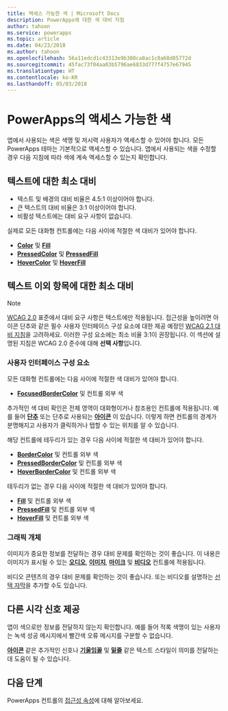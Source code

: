 ```yaml
---
title: 액세스 가능한 색 | Microsoft Docs
description: PowerApps에 대한 색 대비 지침
author: tahoon
ms.service: powerapps
ms.topic: article
ms.date: 04/23/2018
ms.author: tahoon
ms.openlocfilehash: 56a11edcd1c43313e9b380ca8ac1c8a68d85772d
ms.sourcegitcommit: 45fac73f04aa03b5796ae6833d777f4757e67945
ms.translationtype: HT
ms.contentlocale: ko-KR
ms.lasthandoff: 05/03/2018
---
```

# <a name="accessible-colors-in-powerapps"></a>PowerApps의 액세스 가능한 색
앱에서 사용되는 색은 색맹 및 저시력 사용자가 액세스할 수 있어야 합니다. 모든 PowerApps 테마는 기본적으로 액세스할 수 있습니다. 앱에서 사용되는 색을 수정할 경우 다음 지침에 따라 색에 계속 액세스할 수 있는지 확인합니다.

## <a name="minimum-contrast-for-text"></a>텍스트에 대한 최소 대비
* 텍스트 및 배경의 대비 비율은 4.5:1 이상이어야 합니다.
* 큰 텍스트의 대비 비율은 3:1 이상이어야 합니다.
* 비활성 텍스트에는 대비 요구 사항이 없습니다.

실제로 모든 대화형 컨트롤에는 다음 사이에 적절한 색 대비가 있어야 합니다.
* **[Color](controls/properties-color-border.md)** 및 **[Fill](controls/properties-color-border.md)**
* **[PressedColor](controls/properties-color-border.md)** 및 **[PressedFill](controls/properties-color-border.md)**
* **[HoverColor](controls/properties-color-border.md)** 및 **[HoverFill](controls/properties-color-border.md)**

## <a name="minimum-contrast-for-non-text"></a>텍스트 이외 항목에 대한 최소 대비

> [!NOTE]
> [WCAG 2.0](https://www.w3.org/TR/UNDERSTANDING-WCAG20/visual-audio-contrast-contrast.html) 표준에서 대비 요구 사항은 텍스트에만 적용됩니다. 접근성을 높이려면 아이콘 단추와 같은 필수 사용자 인터페이스 구성 요소에 대한 제공 예정인 [WCAG 2.1 대비 지침](https://www.w3.org/TR/WCAG21/#non-text-contrast)을 고려하세요. 이러한 구성 요소에는 최소 비율 3:1이 권장됩니다. 이 섹션에 설명된 지침은 WCAG 2.0 준수에 대해 **선택 사항**입니다.

### <a name="user-interface-components"></a>사용자 인터페이스 구성 요소
모든 대화형 컨트롤에는 다음 사이에 적절한 색 대비가 있어야 합니다.
* **[FocusedBorderColor](controls/properties-color-border.md)** 및 컨트롤 외부 색

추가적인 색 대비 확인은 전체 영역이 대화형이거나 참조용인 컨트롤에 적용됩니다. 예를 들어 **[단추](controls/control-button.md)** 또는 단추로 사용되는 **[아이콘](controls/control-shapes-icons.md)** 이 있습니다. 이렇게 하면 컨트롤의 경계가 분명해지고 사용자가 클릭하거나 탭할 수 있는 위치를 알 수 있습니다.

해당 컨트롤에 테두리가 있는 경우 다음 사이에 적절한 색 대비가 있어야 합니다.
* **[BorderColor](controls/properties-color-border.md)** 및 컨트롤 외부 색
* **[PressedBorderColor](controls/properties-color-border.md)** 및 컨트롤 외부 색
* **[HoverBorderColor](controls/properties-color-border.md)** 및 컨트롤 외부 색

테두리가 없는 경우 다음 사이에 적절한 색 대비가 있어야 합니다.
* **[Fill](controls/properties-color-border.md)** 및 컨트롤 외부 색
* **[PressedFill](controls/properties-color-border.md)** 및 컨트롤 외부 색
* **[HoverFill](controls/properties-color-border.md)** 및 컨트롤 외부 색

### <a name="graphical-objects"></a>그래픽 개체
이미지가 중요한 정보를 전달하는 경우 대비 문제를 확인하는 것이 좋습니다. 이 내용은 이미지가 표시될 수 있는 **[오디오](controls/control-audio-video.md)**, **[이미지](controls/control-image.md)**, **[마이크](controls/control-microphone.md)** 및 **[비디오](controls/control-audio-video.md)** 컨트롤에 적용됩니다.

비디오 콘텐츠의 경우 대비 문제를 확인하는 것이 좋습니다. 또는 비디오를 설명하는 [선택 자막](controls/control-audio-video.md)을 추가할 수도 있습니다.

## <a name="provide-other-visual-cues"></a>다른 시각 신호 제공
앱이 색으로만 정보를 전달하지 않는지 확인합니다. 예를 들어 적록 색맹이 있는 사용자는 녹색 성공 메시지에서 빨간색 오류 메시지를 구분할 수 없습니다.

**[아이콘](controls/control-shapes-icons.md)** 같은 추가적인 신호나 **[기울임꼴](controls/properties-text.md)** 및 **[밑줄](controls/properties-text.md)** 같은 텍스트 스타일이 의미를 전달하는 데 도움이 될 수 있습니다.

## <a name="next-steps"></a>다음 단계
PowerApps 컨트롤의 [접근성 속성](controls/properties-accessibility.md)에 대해 알아보세요.